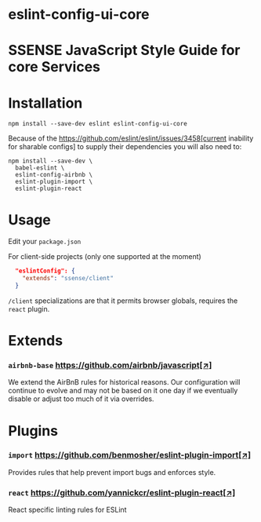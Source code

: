 # eslint-config-ui-core

# SSENSE JavaScript Style Guide for core Services

# Installation

```shell
npm install --save-dev eslint eslint-config-ui-core
```

Because of the https://github.com/eslint/eslint/issues/3458[current inability for sharable configs] to supply their dependencies you will also need to:

```shell
npm install --save-dev \
  babel-eslint \
  eslint-config-airbnb \
  eslint-plugin-import \
  eslint-plugin-react
```

# Usage

Edit your `package.json`

For client-side projects (only one supported at the moment)
```json
  "eslintConfig": {
    "extends": "ssense/client"
  }
```

`/client` specializations are that it permits browser globals, requires the `react` plugin.


# Extends

### `airbnb-base` https://github.com/airbnb/javascript[↗]

We extend the AirBnB rules for historical reasons. Our configuration will continue to evolve and may not be based on it one day if we eventually disable or adjust too much of it via overrides.

# Plugins

### `import` https://github.com/benmosher/eslint-plugin-import[↗]
Provides rules that help prevent import bugs and enforces style.

### `react` https://github.com/yannickcr/eslint-plugin-react[↗]
React specific linting rules for ESLint
